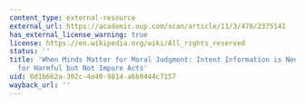 ```yaml
---
content_type: external-resource
external_url: https://academic.oup.com/scan/article/11/3/476/2375141
has_external_license_warning: true
license: https://en.wikipedia.org/wiki/All_rights_reserved
status: ''
title: 'When Minds Matter for Moral Judgment: Intent Information is Neurally Encoded
  for Harmful but Not Impure Acts'
uid: 0d1b662a-302c-4e40-9814-a6b9444c7157
wayback_url: ''
---
```

